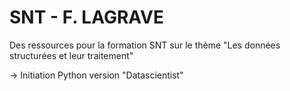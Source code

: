 # SNT - F. LAGRAVE

Des ressources pour la formation SNT sur le thème "Les données structurées et leur traitement"

-> Initiation Python version "Datascientist"
